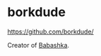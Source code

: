 # borkdude

https://github.com/borkdude/

Creator of [Babashka].

[Babashka]: lemex:c1ae91a7-afc3-46bc-95a0-689ac31a9618
